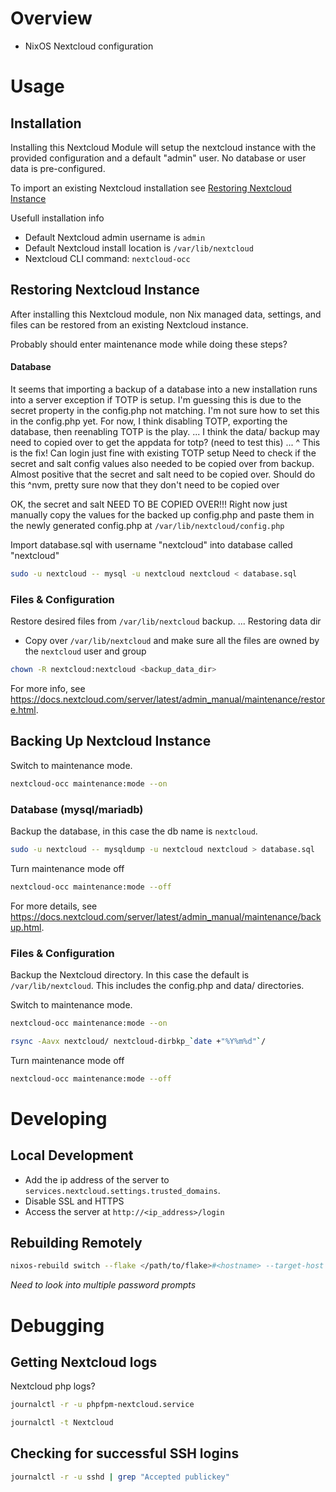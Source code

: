 # Overview
- NixOS Nextcloud configuration

# Usage
## Installation


Installing this Nextcloud Module will setup the nextcloud instance with the provided configuration and a default "admin" user.  No database or user data is pre-configured.

To import an existing Nextcloud installation see [Restoring Nextcloud Instance](#restoring-nextcloud-instance)

Usefull installation info
- Default Nextcloud admin username is `admin`
- Default Nextcloud install location is `/var/lib/nextcloud`
- Nextcloud CLI command: `nextcloud-occ`

## Restoring Nextcloud Instance

After installing this Nextcloud module, non Nix managed data, settings, and files can be restored from an existing Nextcloud instance.

Probably should enter maintenance mode while doing these steps?

#### Database
It seems that importing a backup of a database into a new installation runs into a server exception if TOTP is setup.  I'm guessing this is due to the secret property in the config.php not matching.
I'm not sure how to set this in the config.php yet.
For now, I think disabling TOTP, exporting the database, then reenabling TOTP is the play.
...
I think the data/ backup may need to copied over to get the appdata for totp? (need to test this)
...
^ This is the fix!  Can login just fine with existing TOTP setup
Need to check if the secret and salt config values also needed to be copied over from backup.  Almost positive that the secret and salt need to be copied over.  Should do this
^nvm, pretty sure now that they don't need to be copied over

OK, the secret and salt NEED TO BE COPIED OVER!!!
Right now just manually copy the values for the backed up config.php and paste them in the newly generated config.php at `/var/lib/nextcloud/config.php`

Import database.sql with username "nextcloud" into database called "nextcloud"
```sh
sudo -u nextcloud -- mysql -u nextcloud nextcloud < database.sql
```

### Files & Configuration
Restore desired files from `/var/lib/nextcloud` backup.
...
Restoring data dir
- Copy over `/var/lib/nextcloud` and make sure all the files are owned by the `nextcloud` user and group

```sh
chown -R nextcloud:nextcloud <backup_data_dir>
```

For more info, see https://docs.nextcloud.com/server/latest/admin_manual/maintenance/restore.html.

## Backing Up Nextcloud Instance

Switch to maintenance mode.

```sh
nextcloud-occ maintenance:mode --on
```

### Database (mysql/mariadb)

Backup the database, in this case the db name is `nextcloud`.

```sh
sudo -u nextcloud -- mysqldump -u nextcloud nextcloud > database.sql
```

Turn maintenance mode off

```sh
nextcloud-occ maintenance:mode --off
```

For more details, see https://docs.nextcloud.com/server/latest/admin_manual/maintenance/backup.html.

### Files & Configuration
Backup the Nextcloud directory.  In this case the default is `/var/lib/nextcloud`.
This includes the config.php and data/ directories.

Switch to maintenance mode.

```sh
nextcloud-occ maintenance:mode --on
```

```sh
rsync -Aavx nextcloud/ nextcloud-dirbkp_`date +"%Y%m%d"`/
```

Turn maintenance mode off

```sh
nextcloud-occ maintenance:mode --off
```

# Developing
## Local Development
- Add the ip address of the server to `services.nextcloud.settings.trusted_domains`.
- Disable SSL and HTTPS
- Access the server at `http://<ip_address>/login`

## Rebuilding Remotely
```sh
nixos-rebuild switch --flake </path/to/flake>#<hostname> --target-host "user@<host>" --use-remote-sudo`
```
*Need to look into multiple password prompts*

# Debugging
## Getting Nextcloud logs
Nextcloud php logs?

```sh
journalctl -r -u phpfpm-nextcloud.service

journalctl -t Nextcloud
```

## Checking for successful SSH logins

```sh
journalctl -r -u sshd | grep "Accepted publickey"
```
